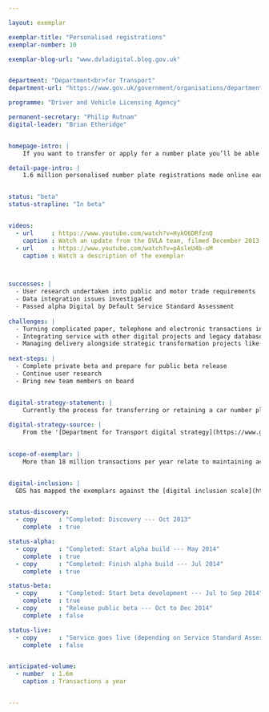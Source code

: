 ```yaml
---

layout: exemplar

exemplar-title: "Personalised registrations"
exemplar-number: 10

exemplar-blog-url: "www.dvladigital.blog.gov.uk"


department: "Department<br>for Transport"
department-url: "https://www.gov.uk/government/organisations/department-for-transport"

programme: "Driver and Vehicle Licensing Agency"

permanent-secretary: "Philip Rutnam"
digital-leader: "Brian Etheridge"


homepage-intro: |
    If you want to transfer or apply for a number plate you’ll be able do it online, without having to visit a DVLA office

detail-page-intro: |
    1.6 million personalised number plate registrations made online each year


status: "beta"
status-strapline: "In beta"


videos:
  - url     : https://www.youtube.com/watch?v=HykO6DRfznQ
    caption : Watch an update from the DVLA team, filmed December 2013
  - url     : https://www.youtube.com/watch?v=pAsleU4b-oM
    caption : Watch a description of the exemplar



successes: |
  - User research undertaken into public and motor trade requirements
  - Data integration issues investigated
  - Passed alpha Digital by Default Service Standard Assessment
  
challenges: |
  - Turning complicated paper, telephone and electronic transactions into a simple digital service
  - Integrating service with other digital projects and legacy databases and connecting to a secure cloud environment
  - Managing delivery alongside strategic transformation projects like the abolition of the tax disc, payments and direct debits
  
next-steps: |
  - Complete private beta and prepare for public beta release
  - Continue user research
  - Bring new team members on board


digital-strategy-statement: |
    Currently the process for transferring or retaining a car number plate and related services is a paper transaction, often carried out at a DVLA local Office. This process will be digitised so the customer or an intermediary can do it online.
    
digital-strategy-source: |
    From the '[Department for Transport digital strategy](https://www.gov.uk/government/publications/department-for-transport-digital-strategy)' – December 2012
    

scope-of-exemplar: |
    More than 18 million transactions per year relate to maintaining accurate records of vehicles, their keepers, and personalised registrations.  These include disposal to trade, acquisition from trade, notification of change or death of a keeper, retention of a registration mark, and assigning a registration mark.  The Vehicle Management and Personalised Registration exemplars will deliver fully digital services for these transactions, and improve the quality and accuracy of data for DVLA and its external stakeholders.


digital-inclusion: |
  GDS has mapped the exemplars against the [digital inclusion scale](https://www.gov.uk/government/publications/government-digital-inclusion-strategy/government-digital-inclusion-strategy#measuring-digital-exclusion) to help show where these services may be difficult for some people to use. [See the rating for Personalised registrations](https://www.gov.uk/government/publications/government-digital-inclusion-strategy/exemplar-services-and-identity-assurance-how-complex-they-are#personalised-registrations).


status-discovery:
  - copy      : "Completed: Discovery --- Oct 2013"
    complete  : true

status-alpha:
  - copy      : "Completed: Start alpha build --- May 2014"
    complete  : true
  - copy      : "Completed: Finish alpha build --- Jul 2014"
    complete  : true

status-beta:
  - copy      : "Completed: Start beta development --- Jul to Sep 2014"
    complete  : true
  - copy      : "Release public beta --- Oct to Dec 2014"
    complete  : false

status-live:
  - copy      : "Service goes live (depending on Service Standard Assessment) --- Jan to Mar 2015"
    complete  : false


anticipated-volume:
  - number  : 1.6m
    caption : Transactions a year


---
```



